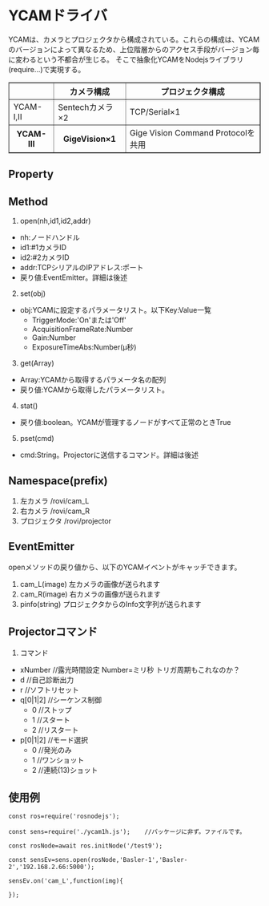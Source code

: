 # YCAMドライバ

 YCAMは、カメラとプロジェクタから構成されている。これらの構成は、YCAMのバージョンによって異なるため、上位階層からのアクセス手段がバージョン毎に変わるという不都合が生じる。
 そこで抽象化YCAMをNodejsライブラリ(require...)で実現する。

<table border>
<tr><th><th>カメラ構成<th>プロジェクタ構成
<tr><td>YCAM-I,II<td>Sentechカメラ&times;2<td>TCP/Serial&times;1
<tr><th>YCAM-III<th>GigeVision&times;1<td>Gige Vision Command Protocolを共用
</table>

## Property

## Method
1. open(nh,id1,id2,addr)
  - nh:ノードハンドル
  - id1:#1カメラID
  - id2:#2カメラID
  - addr:TCPシリアルのIPアドレス:ポート
  - 戻り値:EventEmitter。詳細は後述
2. set(obj)
  - obj:YCAMに設定するパラメータリスト。以下Key:Value一覧
    - TriggerMode:'On'または'Off'
    - AcquisitionFrameRate:Number
    - Gain:Number
    - ExposureTimeAbs:Number(&micro;秒)
3. get(Array)
  - Array:YCAMから取得するパラメータ名の配列
  - 戻り値:YCAMから取得したパラメータリスト。
4. stat()
  - 戻り値:boolean。YCAMが管理するノードがすべて正常のときTrue
5. pset(cmd)
  - cmd:String。Projectorに送信するコマンド。詳細は後述

## Namespace(prefix)
1. 左カメラ      /rovi/cam_L
2. 右カメラ      /rovi/cam_R
3. プロジェクタ  /rovi/projector

## EventEmitter
openメソッドの戻り値から、以下のYCAMイベントがキャッチできます。
1. cam_L(image)
左カメラの画像が送られます
2. cam_R(image)
右カメラの画像が送られます
3. pinfo(string)
プロジェクタからのInfo文字列が送られます

## Projectorコマンド
1. コマンド
  - xNumber   //露光時間設定 Number=ミリ秒 トリガ周期もこれなのか？
  - d         //自己診断出力
  - r         //ソフトリセット
  - q[0|1|2]  //シーケンス制御
    - 0       //ストップ
    - 1       //スタート
    - 2       //リスタート
  - p[0|1|2]  //モード選択
    - 0       //発光のみ
    - 1       //ワンショット
    - 2       //連続(13)ショット
## 使用例
~~~
const ros=require('rosnodejs');

const sens=require('./ycam1h.js');    //パッケージに非ず。ファイルです。

const rosNode=await ros.initNode('/test9');

const sensEv=sens.open(rosNode,'Basler-1','Basler-2','192.168.2.66:5000');

sensEv.on('cam_L',function(img){

});

~~~